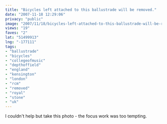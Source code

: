 ```yaml
---
title: "Bicycles left attached to this ballustrade will be removed."
date: "2007-11-18 12:29:06"
privacy: "public"
image: "2007/11/18/bicycles-left-attached-to-this-ballustrade-will-be-removed/bicycles-left-attached-to-this-ballustrade-will-be-removed.jpg"
views: "19"
faves: "2"
lat: "51499913"
lng: "-177111"
tags:
- "ballustrade"
- "bicycles"
- "collegeofmusic"
- "depthoffield"
- "england"
- "kensington"
- "london"
- "rcm"
- "removed"
- "royal"
- "stone"
- "uk"
---
```

I couldn't help but take this photo - the focus work was too tempting.
